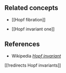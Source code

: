 
## Related concepts

* [[Hopf fibration]]

* [[Hopf invariant one]]

## References

* Wikipedia _[Hopf invariant](http://en.wikipedia.org/wiki/Hopf_invariant)_

[[!redirects Hopf invariants]]
